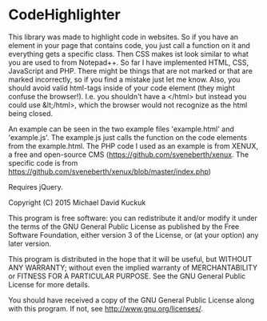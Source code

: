 # CodeHighlighter
This library was made to highlight code in websites. So if you have an element in your page that contains code, you just call a function on it and everything gets a specific class. Then CSS makes ist look similar to what you are used to from Notepad++. So far I have implemented HTML, CSS, JavaScript and PHP. There might be things that are not marked or that are marked incorrectly, so if you find a mistake just let me know. Also, you should avoid valid html-tags inside of your code element (they might confuse the browser!). I.e. you shouldn't have a &lt;/html> but instead you could use \&lt;/html>, which the browser would not recognize as the html being closed.

An example can be seen in the two example files 'example.html' and 'example.js'. The example.js just calls the function on the code elements from the example.html. The PHP code I used as an example is from XENUX, a free and open-source CMS (<a href="https://github.com/sveneberth/xenux" title="https://github.com/sveneberth/xenux" target="_blank">https://github.com/sveneberth/xenux</a>. The specific code is from <a href="https://github.com/sveneberth/xenux/blob/master/index.php" title="https://github.com/sveneberth/xenux/blob/master/index.php" target="_blank">https://github.com/sveneberth/xenux/blob/master/index.php</a>)

Requires jQuery.

Copyright (C) 2015  Michael David Kuckuk

This program is free software: you can redistribute it and/or modify
it under the terms of the GNU General Public License as published by
the Free Software Foundation, either version 3 of the License, or
(at your option) any later version.

This program is distributed in the hope that it will be useful,
but WITHOUT ANY WARRANTY; without even the implied warranty of
MERCHANTABILITY or FITNESS FOR A PARTICULAR PURPOSE.  See the
GNU General Public License for more details.

You should have received a copy of the GNU General Public License
along with this program.  If not, see <a href="http://www.gnu.org/licenses/" target="_blank" title="http://www.gnu.org/licenses/"><http://www.gnu.org/licenses/></a>.
